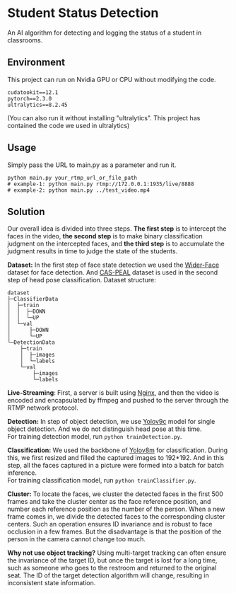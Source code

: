 # Student Status Detection
An AI algorithm for detecting and logging the status of a student in classrooms.

## Environment
This project can run on Nvidia GPU or CPU without modifying the code.
````
cudatookit==12.1
pytorch==2.3.0 
ultralytics==8.2.45
````
(You can also run it without installing "ultralytics". 
This project has contained the code we used in ultralytics)

## Usage
Simply pass the URL to main.py as a parameter and run it.  
````
python main.py your_rtmp_url_or_file_path
# example-1: python main.py rtmp://172.0.0.1:1935/live/8888
# example-2: python main.py ../test_video.mp4
````

## Solution
Our overall idea is divided into three steps. 
**The first step** is to intercept the faces in the video, 
**the second step** is to make binary classification judgment 
on the intercepted faces, and **the third step** is 
to accumulate the judgment results in time to judge 
the state of the students.

**Dataset:** In the first step of face state detection we used 
the [Wider-Face](http://shuoyang1213.me/WIDERFACE/) dataset for face detection.
And [CAS-PEAL](http://www.jdl.link/peal/home.htm) dataset is used in the second step
of head pose classification.
Dataset structure:
````
dataset
├─ClassifierData
│  ├─train
│  │  ├─DOWN
│  │  └─UP
│  └─val
│      ├─DOWN
│      └─UP
└─DetectionData
    ├─train
    │  ├─images
    │  └─labels
    └─val
        ├─images
        └─labels
````

**Live-Streaming**: First, a server is built using [Nginx](https://nginx.org/), and then the video is encoded 
and encapsulated by ffmpeg and pushed to the server through the RTMP 
network protocol.

**Detection:** In step of object detection, we use [Yolov9c](https://github.com/ultralytics/ultralytics) model for 
single object detection. And we do not distinguish head pose at this time.  
For training detection model, run ``python trainDetection.py``.

**Classification:** We used the backbone of [Yolov8m](https://github.com/ultralytics/ultralytics) for classification. 
During this, we first resized and filled the captured images to 192*192. 
And in this step, all the faces captured in a picture were formed into 
a batch for batch inference.  
For training classification model, run ``python trainClassifier.py``.

**Cluster:** To locate the faces, we cluster the detected faces 
in the first 500 frames and take the cluster center as the face reference
position, and number each reference position as the number of the person. 
When a new frame comes in, we divide the detected faces to the 
corresponding cluster centers. Such an operation ensures ID invariance 
and is robust to face occlusion in a few frames. But the disadvantage 
is that the position of the person in the camera cannot change too much.

**Why not use object tracking?** Using multi-target tracking can often 
ensure the invariance of the target ID, but once the target is lost 
for a long time, such as someone who goes to the restroom and returned 
to the original seat. The ID of the target detection algorithm will change, 
resulting in inconsistent state information.

